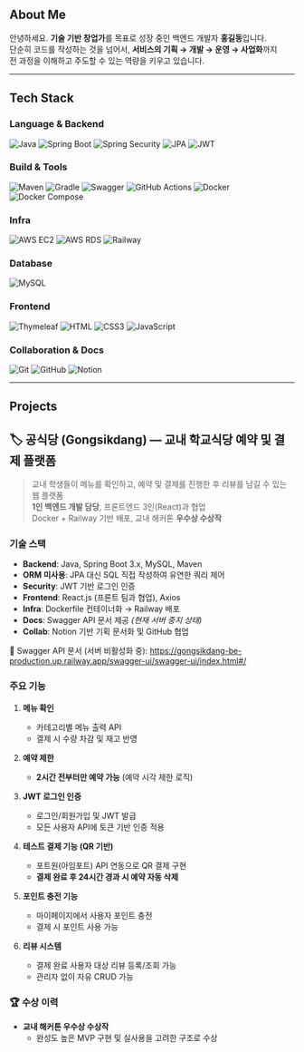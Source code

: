 ## About Me

안녕하세요. **기술 기반 창업가**를 목표로 성장 중인 백엔드 개발자 **홍길동**입니다.  
단순히 코드를 작성하는 것을 넘어서, **서비스의 기획 → 개발 → 운영 → 사업화**까지  
전 과정을 이해하고 주도할 수 있는 역량을 키우고 있습니다.

---

## Tech Stack

### Language & Backend
![Java](https://img.shields.io/badge/Java-007396?style=flat&logo=OpenJDK&logoColor=white)
![Spring Boot](https://img.shields.io/badge/Spring_Boot-6DB33F?style=flat&logo=spring-boot&logoColor=white)
![Spring Security](https://img.shields.io/badge/Spring_Security-6DB33F?style=flat&logo=spring-security&logoColor=white)
![JPA](https://img.shields.io/badge/JPA-59666C?style=flat)
![JWT](https://img.shields.io/badge/JWT-000000?style=flat&logo=jsonwebtokens&logoColor=white)

### Build & Tools
![Maven](https://img.shields.io/badge/Maven-C71A36?style=flat&logo=apachemaven&logoColor=white)
![Gradle](https://img.shields.io/badge/Gradle-02303A?style=flat&logo=gradle&logoColor=white)
![Swagger](https://img.shields.io/badge/Swagger-85EA2D?style=flat&logo=swagger&logoColor=black)
![GitHub Actions](https://img.shields.io/badge/GitHub_Actions-2088FF?style=flat&logo=githubactions&logoColor=white)
![Docker](https://img.shields.io/badge/Docker-2496ED?style=flat&logo=docker&logoColor=white)
![Docker Compose](https://img.shields.io/badge/Docker_Compose-1488C6?style=flat&logo=docker&logoColor=white)

### Infra
![AWS EC2](https://img.shields.io/badge/AWS_EC2-FF9900?style=flat&logo=amazon-ec2&logoColor=white)
![AWS RDS](https://img.shields.io/badge/AWS_RDS-527FFF?style=flat&logo=amazonrds&logoColor=white)
![Railway](https://img.shields.io/badge/Railway-0B0D0E?style=flat&logo=railway&logoColor=white)

### Database
![MySQL](https://img.shields.io/badge/MySQL-4479A1?style=flat&logo=mysql&logoColor=white)

### Frontend
![Thymeleaf](https://img.shields.io/badge/Thymeleaf-005F0F?style=flat&logo=thymeleaf&logoColor=white)
![HTML](https://img.shields.io/badge/HTML5-E34F26?style=flat&logo=html5&logoColor=white)
![CSS3](https://img.shields.io/badge/CSS3-1572B6?style=flat&logo=css3&logoColor=white)
![JavaScript](https://img.shields.io/badge/JavaScript-F7DF1E?style=flat&logo=javascript&logoColor=black)

### Collaboration & Docs
![Git](https://img.shields.io/badge/Git-F05032?style=flat&logo=git&logoColor=white)
![GitHub](https://img.shields.io/badge/GitHub-181717?style=flat&logo=github&logoColor=white)
![Notion](https://img.shields.io/badge/Notion-000000?style=flat&logo=notion&logoColor=white)

---

## Projects

## 🏷 공식당 (Gongsikdang) — 교내 학교식당 예약 및 결제 플랫폼
> 교내 학생들이 메뉴를 확인하고, 예약 및 결제를 진행한 후 리뷰를 남길 수 있는 웹 플랫폼  
> **1인 백엔드 개발 담당**, 프론트엔드 3인(React)과 협업  
> Docker + Railway 기반 배포, 교내 해커톤 **우수상 수상작**

### 기술 스택
- **Backend**: Java, Spring Boot 3.x, MySQL, Maven
- **ORM 미사용**: JPA 대신 SQL 직접 작성하여 유연한 쿼리 제어
- **Security**: JWT 기반 로그인 인증
- **Frontend**: React.js (프론트 팀과 협업), Axios
- **Infra**: Dockerfile 컨테이너화 → Railway 배포
- **Docs**: Swagger API 문서 제공 *(현재 서버 중지 상태)*
- **Collab**: Notion 기반 기획 문서화 및 GitHub 협업

📎 Swagger API 문서 (서버 비활성화 중): https://gongsikdang-be-production.up.railway.app/swagger-ui/swagger-ui/index.html#/

### 주요 기능
1. **메뉴 확인**
   - 카테고리별 메뉴 출력 API
   - 결제 시 수량 차감 및 재고 반영

2. **예약 제한**
   - **2시간 전부터만 예약 가능** (예약 시각 제한 로직)

3. **JWT 로그인 인증**
   - 로그인/회원가입 및 JWT 발급
   - 모든 사용자 API에 토큰 기반 인증 적용

4. **테스트 결제 기능 (QR 기반)**
   - 포트원(아임포트) API 연동으로 QR 결제 구현
   - **결제 완료 후 24시간 경과 시 예약 자동 삭제**

5. **포인트 충전 기능**
   - 마이페이지에서 사용자 포인트 충전
   - 결제 시 포인트 사용 가능

6. **리뷰 시스템**
   - 결제 완료 사용자 대상 리뷰 등록/조회 가능
   - 관리자 없이 자유 CRUD 가능

### 🏆 수상 이력
- **교내 해커톤 우수상 수상작**
  - 완성도 높은 MVP 구현 및 실사용을 고려한 구조로 수상



